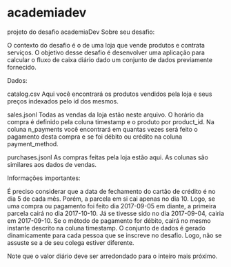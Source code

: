 # academiadev
projeto do desafio academiaDev
Sobre seu desafio:

O contexto do desafio é o de uma loja que vende produtos e contrata serviços. O objetivo desse desafio é desenvolver uma aplicação para calcular o fluxo de caixa diário dado um conjunto de dados previamente fornecido.

Dados:

catalog.csv Aqui você encontrará os produtos vendidos pela loja e seus preços indexados pelo id dos mesmos.

sales.jsonl Todas as vendas da loja estão neste arquivo. O horário da compra é definido pela coluna timestamp e o produto por product_id. Na coluna n_payments você encontrará em quantas vezes será feito o pagamento desta compra e se foi débito ou crédito na coluna payment_method.

purchases.jsonl As compras feitas pela loja estão aqui. As colunas são similares aos dados de vendas.

Informações importantes:

É preciso considerar que a data de fechamento do cartão de crédito é no dia 5 de cada mês. Porém, a parcela em si cai apenas no dia 10. Logo, se uma compra ou pagamento foi feito dia 2017-09-05 em diante, a primeira parcela cairá no dia 2017-10-10. Já se tivesse sido no dia 2017-09-04, cairia em 2017-09-10.
Se o método de pagamento for débito, cairá no mesmo instante descrito na coluna timestamp.
O conjunto de dados é gerado dinamicamente para cada pessoa que se inscreve no desafio. Logo, não se assuste se a de seu colega estiver diferente.

Note que o valor diário deve ser arredondado para o inteiro mais próximo.
